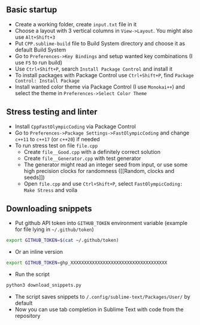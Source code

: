 ## Basic startup
- Create a working folder, create `input.txt` file in it
- Choose a layout with 3 vertical columns in `View->Layout`. You might also use `Alt+Shift+3`
- Put `CPP.sublime-build` file to Build System directory and choose it as default Build System
- Go to `Preferences->Key Bindings` and setup wanted key combinations (I use `F5` to run build)
- Use `Ctrl+Shift+P`, search `Install Package Control` and install it
- To install packages with Package Control  use `Ctrl+Shift+P`, find `Package Control: Install Package`
- Install wanted color theme via Package Control (I use `Monokai++`) and select the theme in `Preferences->Select Color Theme`
## Stress testing and linter
- Install `CppFastOlympicCoding` via Package Control
- Go to `Preferences->Package Settings->FastOlympicCoding` and change `c++11` to `c++17` (or `c++20`) if needed
- To run stress test on file `file.cpp`
	- Create `file__Good.cpp` with a definitely correct solution
	- Create `file__Generator.cpp` with test generator
	- The generator might read an integer seed from input, or use some high precision clocks for randomness ([[Random, clocks and seeds]])
	- Open `file.cpp` and use `Ctrl+Shift+P`, select `FastOlympicCoding: Make Stress` and voila
## Downloading snippets
- Put github API token into `GITHUB_TOKEN` environment variable (example for file lying in `~/.github/token`)
```bash
export GITHUB_TOKEN=$(cat ~/.github/token)
```
- Or an inline version
```bash
export GITHUB_TOKEN=ghp_XXXXXXXXXXXXXXXXXXXXXXXXXXXXXXXXXXXX
```
- Run the script
```bash
python3 download_snippets.py
```
- The script saves snippets to `/.config/sublime-text/Packages/User/` by default
- Now you can use tab completion in Sublime Text with code from the repository